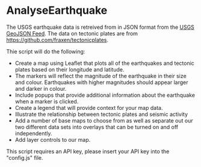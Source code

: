 # AnalyseEarthquake

The USGS earthquake data is retreived from in JSON format from the [USGS GeoJSON Feed](http://earthquake.usgs.gov/earthquakes/feed/v1.0/geojson.php). 
The data on tectonic plates are from <https://github.com/fraxen/tectonicplates>.


Thie script will do the following:

- Create a map using Leaflet that plots all of the earthquakes and tectonic plates based on their longitude and latitude.
- The markers will reflect the magnitude of the earthquake in their size and colour. Earthquakes with higher magnitudes should appear larger and darker in colour.
- Include popups that provide additional information about the earthquake when a marker is clicked.
- Create a legend that will provide context for your map data.
- Illustrate the relationship between tectonic plates and seismic activity
- Add a number of base maps to choose from as well as separate out our two different data sets into overlays that can be turned on and off independently.
- Add layer controls to our map.

This script requires an API key, please insert your API key into the "config.js" file. 
